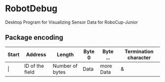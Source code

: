 # RobotDebug

Desktop Program for Visualizing Sensor Data for RoboCup-Junior

## Package encoding
| Start | Address | Length | Byte 0 | Byte ... | Termination character |
|---------------------------------------------|-----------------------------------------|---------------------------------------------------------------------|------------------|---------------------|----------------------------------------------|
| &#124;                                           | ID of the field | Number of bytes | Data | more Data | &                                            |
